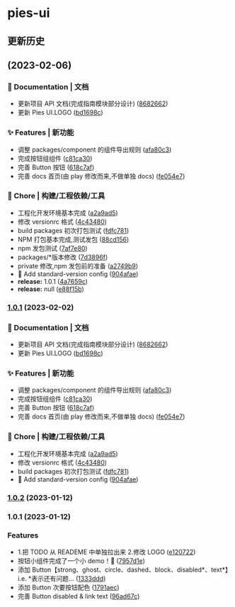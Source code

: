 # pies-ui

## 更新历史

## [](https://github.com/HoMeTownSoCool/pies-ui/compare/v1.0.2...v) (2023-02-06)

### 📝 Documentation | 文档

- 更新项目 API 文档(完成指南模块部分设计) ([8682662](https://github.com/HoMeTownSoCool/pies-ui/commit/868266283e6b962cfbc7019ba28e336d213d5949))
- 更新 Pies UI.LOGO ([bd1698c](https://github.com/HoMeTownSoCool/pies-ui/commit/bd1698c603799ff4e9a878c13ea870e0f2f1be19))

### ✨ Features | 新功能

- 调整 packages/component 的组件导出规则 ([afa80c3](https://github.com/HoMeTownSoCool/pies-ui/commit/afa80c3fb020717696c99eb007b97a6e466bafbd))
- 完成按钮组组件 ([c81ca30](https://github.com/HoMeTownSoCool/pies-ui/commit/c81ca3044248e962480aaa4a717e0047162427d0))
- 完善 Button 按钮 ([618c7af](https://github.com/HoMeTownSoCool/pies-ui/commit/618c7af13359811449c5c781c379567abc5603e3))
- 完善 docs 首页(由 play 修改而来,不做单独 docs) ([fe054e7](https://github.com/HoMeTownSoCool/pies-ui/commit/fe054e77fc26830829ae312bb4b71507b73f4879))

### 🚀 Chore | 构建/工程依赖/工具

- 工程化开发环境基本完成 ([a2a9ad5](https://github.com/HoMeTownSoCool/pies-ui/commit/a2a9ad541af1e2fd3fd4cccb9b1a735649b4cec4))
- 修改 versionrc 格式 ([4c43480](https://github.com/HoMeTownSoCool/pies-ui/commit/4c4348083a6967791b13ceac32a971283ef16b15))
- build packages 初次打包测试 ([fdfc781](https://github.com/HoMeTownSoCool/pies-ui/commit/fdfc781c3e95eea85b13b24909b2f51be470c222))
- NPM 打包基本完成,测试发包 ([88cd156](https://github.com/HoMeTownSoCool/pies-ui/commit/88cd1561c271e4e22c6ce58d15923ce488108229))
- npm 发包测试 ([7af7e80](https://github.com/HoMeTownSoCool/pies-ui/commit/7af7e80bc22d67b8daf705a640de7a2ad02c88b3))
- packages/\*版本修改 ([7d3896f](https://github.com/HoMeTownSoCool/pies-ui/commit/7d3896faf4de0362459709c8f217a9992a12e95d))
- private 修改,npm 发包前的准备 ([a2749b9](https://github.com/HoMeTownSoCool/pies-ui/commit/a2749b9aee4e8d2eee7054f847cc0cbde3db7c63))
- 🤖 Add standard-version config ([904afae](https://github.com/HoMeTownSoCool/pies-ui/commit/904afae5663e626c3d84761b79f53365d6a755e8))
- **release:** 1.0.1 ([4a7659c](https://github.com/HoMeTownSoCool/pies-ui/commit/4a7659cae964c2117b1c1ece5380be5869686da1))
- **release:** null ([e88f15b](https://github.com/HoMeTownSoCool/pies-ui/commit/e88f15b30e0d3d253154de629a530b8ed5582d68))

### [1.0.1](https://github.com/HoMeTownSoCool/pies-ui/compare/v1.0.2...v1.0.1) (2023-02-02)

### 📝 Documentation | 文档

- 更新项目 API 文档(完成指南模块部分设计) ([8682662](https://github.com/HoMeTownSoCool/pies-ui/commit/868266283e6b962cfbc7019ba28e336d213d5949))
- 更新 Pies UI.LOGO ([bd1698c](https://github.com/HoMeTownSoCool/pies-ui/commit/bd1698c603799ff4e9a878c13ea870e0f2f1be19))

### ✨ Features | 新功能

- 调整 packages/component 的组件导出规则 ([afa80c3](https://github.com/HoMeTownSoCool/pies-ui/commit/afa80c3fb020717696c99eb007b97a6e466bafbd))
- 完成按钮组组件 ([c81ca30](https://github.com/HoMeTownSoCool/pies-ui/commit/c81ca3044248e962480aaa4a717e0047162427d0))
- 完善 Button 按钮 ([618c7af](https://github.com/HoMeTownSoCool/pies-ui/commit/618c7af13359811449c5c781c379567abc5603e3))
- 完善 docs 首页(由 play 修改而来,不做单独 docs) ([fe054e7](https://github.com/HoMeTownSoCool/pies-ui/commit/fe054e77fc26830829ae312bb4b71507b73f4879))

### 🚀 Chore | 构建/工程依赖/工具

- 工程化开发环境基本完成 ([a2a9ad5](https://github.com/HoMeTownSoCool/pies-ui/commit/a2a9ad541af1e2fd3fd4cccb9b1a735649b4cec4))
- 修改 versionrc 格式 ([4c43480](https://github.com/HoMeTownSoCool/pies-ui/commit/4c4348083a6967791b13ceac32a971283ef16b15))
- build packages 初次打包测试 ([fdfc781](https://github.com/HoMeTownSoCool/pies-ui/commit/fdfc781c3e95eea85b13b24909b2f51be470c222))
- 🤖 Add standard-version config ([904afae](https://github.com/HoMeTownSoCool/pies-ui/commit/904afae5663e626c3d84761b79f53365d6a755e8))

### [1.0.2](https://github.com/HoMeTownSoCool/pies-ui/compare/v1.0.1...v1.0.2) (2023-01-12)

### 1.0.1 (2023-01-12)

### Features

- 1.把 TODO 从 READEME 中单独拉出来 2.修改 LOGO ([e120722](https://github.com/HoMeTownSoCool/pies-ui/commit/e120722b50a76e4ed45323afc8df208a34d50008))
- 按钮小组件完成了一个小 demo！🤣 ([7957d1e](https://github.com/HoMeTownSoCool/pies-ui/commit/7957d1e655fd8f9cd0fdcd2c43ccd72f9d11824a))
- 添加 Button【strong、ghost、circle、dashed、block、disabled*、text*】i.e. \*表示还有问题... ([1333ddd](https://github.com/HoMeTownSoCool/pies-ui/commit/1333ddd335a261f277760973238a400d697eb67f))
- 添加 Button 次要按钮配色 ([1791aec](https://github.com/HoMeTownSoCool/pies-ui/commit/1791aecc72ac94f71ad3e1b5341bb3604a171591))
- 完善 Button disabled & link text ([96ad67c](https://github.com/HoMeTownSoCool/pies-ui/commit/96ad67c91f7551685d16e31f3d5aeddb54812341))
